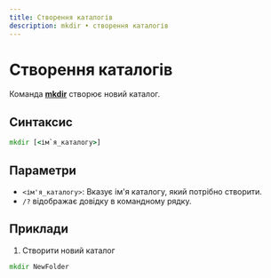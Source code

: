 ```yaml
---
title: Створення каталогів
description: mkdir • cтворення каталогів
---
```


# Створення каталогів

Команда **[mkdir](https://docs.microsoft.com/en-us/windows-server/administration/windows-commands/mkdir 'Microsoft Dosc')** створює новий каталог.

## Синтаксис

```cmd
mkdir [<ім`я_каталогу>]
```

## Параметри

- `<ім'я_каталогу>`: Вказує ім'я каталогу, який потрібно створити.
- `/?` відображає довідку в командному рядку.

## Приклади

1. Створити новий каталог

```cmd
mkdir NewFolder
```
